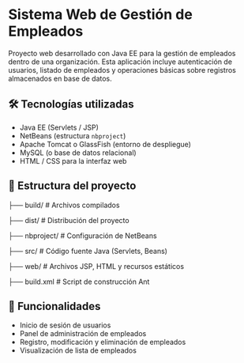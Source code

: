 # Sistema Web de Gestión de Empleados

Proyecto web desarrollado con Java EE para la gestión de empleados dentro de una organización. Esta aplicación incluye autenticación de usuarios, listado de empleados y operaciones básicas sobre registros almacenados en base de datos.

## 🛠️ Tecnologías utilizadas

- Java EE (Servlets / JSP)
- NetBeans (estructura `nbproject`)
- Apache Tomcat o GlassFish (entorno de despliegue)
- MySQL (o base de datos relacional)
- HTML / CSS para la interfaz web

## 📁 Estructura del proyecto
├── build/ # Archivos compilados

├── dist/ # Distribución del proyecto

├── nbproject/ # Configuración de NetBeans

├── src/ # Código fuente Java (Servlets, Beans)

├── web/ # Archivos JSP, HTML y recursos estáticos

├── build.xml # Script de construcción Ant

## 🔐 Funcionalidades

- Inicio de sesión de usuarios
- Panel de administración de empleados
- Registro, modificación y eliminación de empleados
- Visualización de lista de empleados

